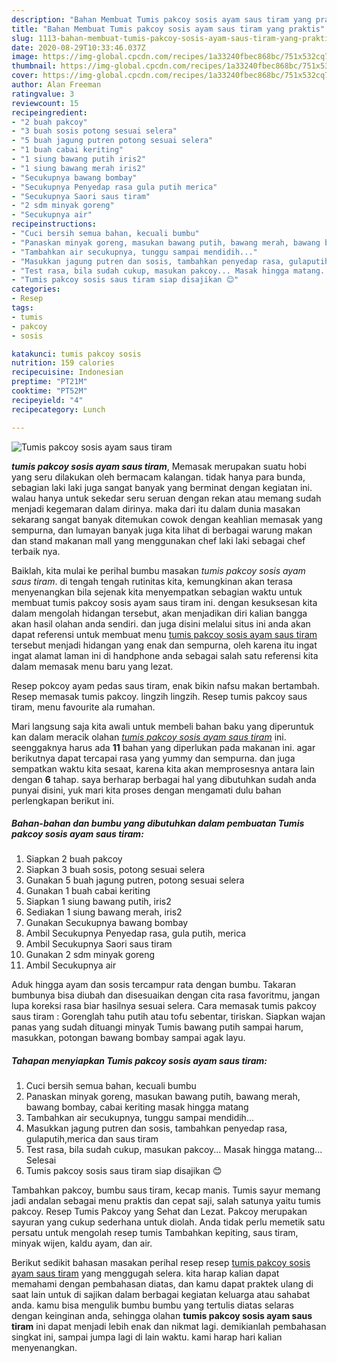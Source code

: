 ```yaml
---
description: "Bahan Membuat Tumis pakcoy sosis ayam saus tiram yang praktis"
title: "Bahan Membuat Tumis pakcoy sosis ayam saus tiram yang praktis"
slug: 1113-bahan-membuat-tumis-pakcoy-sosis-ayam-saus-tiram-yang-praktis
date: 2020-08-29T10:33:46.037Z
image: https://img-global.cpcdn.com/recipes/1a33240fbec868bc/751x532cq70/tumis-pakcoy-sosis-ayam-saus-tiram-foto-resep-utama.jpg
thumbnail: https://img-global.cpcdn.com/recipes/1a33240fbec868bc/751x532cq70/tumis-pakcoy-sosis-ayam-saus-tiram-foto-resep-utama.jpg
cover: https://img-global.cpcdn.com/recipes/1a33240fbec868bc/751x532cq70/tumis-pakcoy-sosis-ayam-saus-tiram-foto-resep-utama.jpg
author: Alan Freeman
ratingvalue: 3
reviewcount: 15
recipeingredient:
- "2 buah pakcoy"
- "3 buah sosis potong sesuai selera"
- "5 buah jagung putren potong sesuai selera"
- "1 buah cabai keriting"
- "1 siung bawang putih iris2"
- "1 siung bawang merah iris2"
- "Secukupnya bawang bombay"
- "Secukupnya Penyedap rasa gula putih merica"
- "Secukupnya Saori saus tiram"
- "2 sdm minyak goreng"
- "Secukupnya air"
recipeinstructions:
- "Cuci bersih semua bahan, kecuali bumbu"
- "Panaskan minyak goreng, masukan bawang putih, bawang merah, bawang bombay, cabai keriting masak hingga matang"
- "Tambahkan air secukupnya, tunggu sampai mendidih..."
- "Masukkan jagung putren dan sosis, tambahkan penyedap rasa, gulaputih,merica dan saus tiram"
- "Test rasa, bila sudah cukup, masukan pakcoy... Masak hingga matang... Selesai"
- "Tumis pakcoy sosis saus tiram siap disajikan 😊"
categories:
- Resep
tags:
- tumis
- pakcoy
- sosis

katakunci: tumis pakcoy sosis 
nutrition: 159 calories
recipecuisine: Indonesian
preptime: "PT21M"
cooktime: "PT52M"
recipeyield: "4"
recipecategory: Lunch

---
```



![Tumis pakcoy sosis ayam saus tiram](https://img-global.cpcdn.com/recipes/1a33240fbec868bc/751x532cq70/tumis-pakcoy-sosis-ayam-saus-tiram-foto-resep-utama.jpg)

<b><i>tumis pakcoy sosis ayam saus tiram</i></b>, Memasak merupakan suatu hobi yang seru dilakukan oleh bermacam kalangan. tidak hanya para bunda, sebagian laki laki juga sangat banyak yang berminat dengan kegiatan ini. walau hanya untuk sekedar seru seruan dengan rekan atau memang sudah menjadi kegemaran dalam dirinya. maka dari itu dalam dunia masakan sekarang sangat banyak ditemukan cowok dengan keahlian memasak yang sempurna, dan lumayan banyak juga kita lihat di berbagai warung makan dan stand makanan mall yang menggunakan chef laki laki sebagai chef terbaik nya.

Baiklah, kita mulai ke perihal bumbu masakan <i>tumis pakcoy sosis ayam saus tiram</i>. di tengah tengah rutinitas kita, kemungkinan akan terasa menyenangkan bila sejenak kita menyempatkan sebagian waktu untuk membuat tumis pakcoy sosis ayam saus tiram ini. dengan kesuksesan kita dalam mengolah hidangan tersebut, akan menjadikan diri kalian bangga akan hasil olahan anda sendiri. dan juga disini melalui situs ini anda akan dapat referensi untuk membuat menu <u>tumis pakcoy sosis ayam saus tiram</u> tersebut menjadi hidangan yang enak dan sempurna, oleh karena itu ingat ingat alamat laman ini di handphone anda sebagai salah satu referensi kita dalam memasak menu baru yang lezat.

Resep pokcoy ayam pedas saus tiram, enak bikin nafsu makan bertambah. Resep memasak tumis pakcoy. lingzih lingzih. Resep tumis pakcoy saus tiram, menu favourite ala rumahan.


Mari langsung saja kita awali untuk membeli bahan baku yang diperuntuk kan dalam meracik olahan <u><i>tumis pakcoy sosis ayam saus tiram</i></u> ini. seenggaknya harus ada <b>11</b> bahan yang diperlukan pada makanan ini. agar berikutnya dapat tercapai rasa yang yummy dan sempurna. dan juga sempatkan waktu kita sesaat, karena kita akan memprosesnya antara lain dengan <b>6</b> tahap. saya berharap berbagai hal yang dibutuhkan sudah anda punyai disini, yuk mari kita proses dengan mengamati dulu bahan perlengkapan berikut ini.

<!--inarticleads1-->

##### Bahan-bahan dan bumbu yang dibutuhkan dalam pembuatan Tumis pakcoy sosis ayam saus tiram:

1. Siapkan 2 buah pakcoy
1. Siapkan 3 buah sosis, potong sesuai selera
1. Gunakan 5 buah jagung putren, potong sesuai selera
1. Gunakan 1 buah cabai keriting
1. Siapkan 1 siung bawang putih, iris2
1. Sediakan 1 siung bawang merah, iris2
1. Gunakan Secukupnya bawang bombay
1. Ambil Secukupnya Penyedap rasa, gula putih, merica
1. Ambil Secukupnya Saori saus tiram
1. Gunakan 2 sdm minyak goreng
1. Ambil Secukupnya air


Aduk hingga ayam dan sosis tercampur rata dengan bumbu. Takaran bumbunya bisa diubah dan disesuaikan dengan cita rasa favoritmu, jangan lupa koreksi rasa biar hasilnya sesuai selera. Cara memasak tumis pakcoy saus tiram : Gorenglah tahu putih atau tofu sebentar, tiriskan. Siapkan wajan panas yang sudah dituangi minyak Tumis bawang putih sampai harum, masukkan, potongan bawang bombay sampai agak layu. 

<!--inarticleads2-->

##### Tahapan menyiapkan Tumis pakcoy sosis ayam saus tiram:

1. Cuci bersih semua bahan, kecuali bumbu
1. Panaskan minyak goreng, masukan bawang putih, bawang merah, bawang bombay, cabai keriting masak hingga matang
1. Tambahkan air secukupnya, tunggu sampai mendidih...
1. Masukkan jagung putren dan sosis, tambahkan penyedap rasa, gulaputih,merica dan saus tiram
1. Test rasa, bila sudah cukup, masukan pakcoy... Masak hingga matang... Selesai
1. Tumis pakcoy sosis saus tiram siap disajikan 😊


Tambahkan pakcoy, bumbu saus tiram, kecap manis. Tumis sayur memang jadi andalan sebagai menu praktis dan cepat saji, salah satunya yaitu tumis pakcoy. Resep Tumis Pakcoy yang Sehat dan Lezat. Pakcoy merupakan sayuran yang cukup sederhana untuk diolah. Anda tidak perlu memetik satu persatu untuk mengolah resep tumis Tambahkan kepiting, saus tiram, minyak wijen, kaldu ayam, dan air. 

Berikut sedikit bahasan masakan perihal resep resep <u>tumis pakcoy sosis ayam saus tiram</u> yang menggugah selera. kita harap kalian dapat memahami dengan pembahasan diatas, dan kamu dapat praktek ulang di saat lain untuk di sajikan dalam berbagai kegiatan keluarga atau sahabat anda. kamu bisa mengulik bumbu bumbu yang tertulis diatas selaras dengan keinginan anda, sehingga olahan <b>tumis pakcoy sosis ayam saus tiram</b> ini dapat menjadi lebih enak dan nikmat lagi. demikianlah pembahasan singkat ini, sampai jumpa lagi di lain waktu. kami harap hari kalian menyenangkan.
